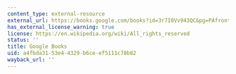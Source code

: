```yaml
---
content_type: external-resource
external_url: https://books.google.com/books?id=3r7I0Vv943QC&pg=PAfrontcover#v=onepage&q&f=false
has_external_license_warning: true
license: https://en.wikipedia.org/wiki/All_rights_reserved
status: ''
title: Google Books
uid: a4fbda31-53e4-4329-b6ce-ef5111c78b82
wayback_url: ''
---
```

